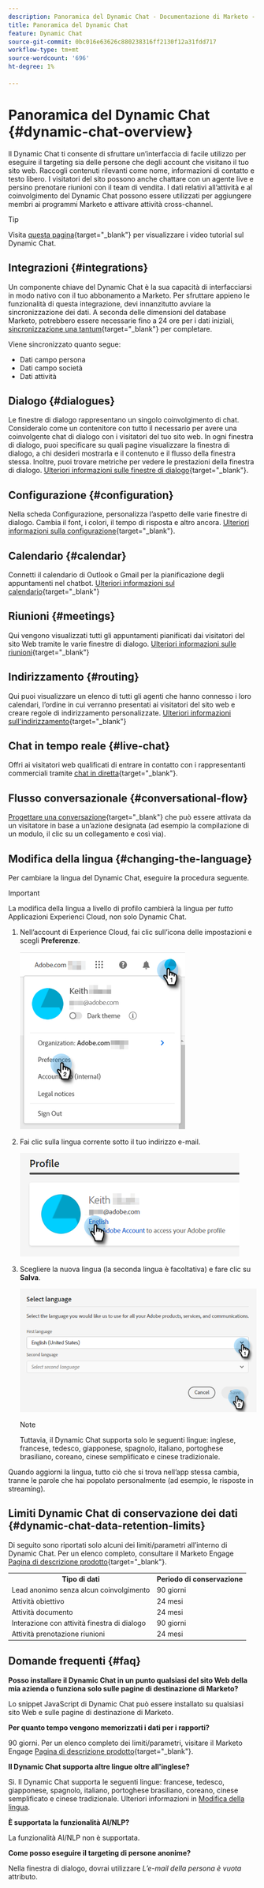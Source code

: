 ```yaml
---
description: Panoramica del Dynamic Chat - Documentazione di Marketo - Documentazione del prodotto
title: Panoramica del Dynamic Chat
feature: Dynamic Chat
source-git-commit: 0bc016e63626c880238316ff2130f12a31fdd717
workflow-type: tm+mt
source-wordcount: '696'
ht-degree: 1%

---
```


# Panoramica del Dynamic Chat {#dynamic-chat-overview}

Il Dynamic Chat ti consente di sfruttare un’interfaccia di facile utilizzo per eseguire il targeting sia delle persone che degli account che visitano il tuo sito web. Raccogli contenuti rilevanti come nome, informazioni di contatto e testo libero. I visitatori del sito possono anche chattare con un agente live e persino prenotare riunioni con il team di vendita. I dati relativi all’attività e al coinvolgimento del Dynamic Chat possono essere utilizzati per aggiungere membri ai programmi Marketo e attivare attività cross-channel.

>[!TIP]
>
>Visita [questa pagina](https://experienceleague.adobe.com/docs/marketo-learn/tutorials/dynamic-chat/dynamic-chat-overview.html){target="_blank"} per visualizzare i video tutorial sul Dynamic Chat.

## Integrazioni {#integrations}

Un componente chiave del Dynamic Chat è la sua capacità di interfacciarsi in modo nativo con il tuo abbonamento a Marketo. Per sfruttare appieno le funzionalità di questa integrazione, devi innanzitutto avviare la sincronizzazione dei dati. A seconda delle dimensioni del database Marketo, potrebbero essere necessarie fino a 24 ore per i dati iniziali, [sincronizzazione una tantum](/help/marketo/product-docs/demand-generation/dynamic-chat/integrations/adobe-marketo-engage.md){target="_blank"} per completare.

Viene sincronizzato quanto segue:

* Dati campo persona
* Dati campo società
* Dati attività

## Dialogo {#dialogues}

Le finestre di dialogo rappresentano un singolo coinvolgimento di chat. Consideralo come un contenitore con tutto il necessario per avere una coinvolgente chat di dialogo con i visitatori del tuo sito web. In ogni finestra di dialogo, puoi specificare su quali pagine visualizzare la finestra di dialogo, a chi desideri mostrarla e il contenuto e il flusso della finestra stessa. Inoltre, puoi trovare metriche per vedere le prestazioni della finestra di dialogo. [Ulteriori informazioni sulle finestre di dialogo](/help/marketo/product-docs/demand-generation/dynamic-chat/automated-chat/dialogue-overview.md){target="_blank"}.

## Configurazione {#configuration}

Nella scheda Configurazione, personalizza l’aspetto delle varie finestre di dialogo. Cambia il font, i colori, il tempo di risposta e altro ancora. [Ulteriori informazioni sulla configurazione](/help/marketo/product-docs/demand-generation/dynamic-chat/setup-and-configuration/configuration.md){target="_blank"}.

## Calendario {#calendar}

Connetti il calendario di Outlook o Gmail per la pianificazione degli appuntamenti nel chatbot. [Ulteriori informazioni sul calendario](/help/marketo/product-docs/demand-generation/dynamic-chat/setup-and-configuration/agent-settings.md#connect-calendar){target="_blank"}

## Riunioni {#meetings}

Qui vengono visualizzati tutti gli appuntamenti pianificati dai visitatori del sito Web tramite le varie finestre di dialogo. [Ulteriori informazioni sulle riunioni](/help/marketo/product-docs/demand-generation/dynamic-chat/meeting-list.md){target="_blank"}

## Indirizzamento {#routing}

Qui puoi visualizzare un elenco di tutti gli agenti che hanno connesso i loro calendari, l’ordine in cui verranno presentati ai visitatori del sito web e creare regole di indirizzamento personalizzate. [Ulteriori informazioni sull&#39;indirizzamento](/help/marketo/product-docs/demand-generation/dynamic-chat/setup-and-configuration/routing.md){target="_blank"}

## Chat in tempo reale {#live-chat}

Offri ai visitatori web qualificati di entrare in contatto con i rappresentanti commerciali tramite [chat in diretta](/help/marketo/product-docs/demand-generation/dynamic-chat/live-chat/live-chat-overview.md){target="_blank"}.

## Flusso conversazionale {#conversational-flow}

[Progettare una conversazione](/help/marketo/product-docs/demand-generation/dynamic-chat/automated-chat/conversational-flow-overview.md){target="_blank"} che può essere attivata da un visitatore in base a un’azione designata (ad esempio la compilazione di un modulo, il clic su un collegamento e così via).

## Modifica della lingua {#changing-the-language}

Per cambiare la lingua del Dynamic Chat, eseguire la procedura seguente.

>[!IMPORTANT]
>
>La modifica della lingua a livello di profilo cambierà la lingua per _tutto_ Applicazioni Experienci Cloud, non solo Dynamic Chat.

1. Nell’account di Experience Cloud, fai clic sull’icona delle impostazioni e scegli **Preferenze**.

   ![](assets/dynamic-chat-overview-1.png)

1. Fai clic sulla lingua corrente sotto il tuo indirizzo e-mail.

   ![](assets/dynamic-chat-overview-2.png)

1. Scegliere la nuova lingua (la seconda lingua è facoltativa) e fare clic su **Salva**.

   ![](assets/dynamic-chat-overview-3.png)

   >[!NOTE]
   >
   >Tuttavia, il Dynamic Chat supporta solo le seguenti lingue: inglese, francese, tedesco, giapponese, spagnolo, italiano, portoghese brasiliano, coreano, cinese semplificato e cinese tradizionale.

Quando aggiorni la lingua, tutto ciò che si trova nell’app stessa cambia, tranne le parole che hai popolato personalmente (ad esempio, le risposte in streaming).

## Limiti Dynamic Chat di conservazione dei dati {#dynamic-chat-data-retention-limits}

Di seguito sono riportati solo alcuni dei limiti/parametri all’interno di Dynamic Chat. Per un elenco completo, consultare il Marketo Engage [Pagina di descrizione prodotto](https://helpx.adobe.com/legal/product-descriptions/adobe-marketo-engage---product-description.html){target="_blank"}.

<table>
  <th>Tipo di dati</th>
  <th>Periodo di conservazione</th>
 <tr>
  <td>Lead anonimo senza alcun coinvolgimento</td>
  <td>90 giorni</td>
 </tr>
 <tr>
  <td>Attività obiettivo</td>
  <td>24 mesi</td>
 </tr>
 <tr>
  <td>Attività documento</td>
  <td>24 mesi</td>
 </tr>
 <tr>
  <td>Interazione con attività finestra di dialogo</td>
  <td>90 giorni</td>
 </tr>
 <tr>
  <td>Attività prenotazione riunioni</td>
  <td>24 mesi</td>
 </tr>
</table>

## Domande frequenti {#faq}

**Posso installare il Dynamic Chat in un punto qualsiasi del sito Web della mia azienda o funziona solo sulle pagine di destinazione di Marketo?**

Lo snippet JavaScript di Dynamic Chat può essere installato su qualsiasi sito Web e sulle pagine di destinazione di Marketo.

**Per quanto tempo vengono memorizzati i dati per i rapporti?**

90 giorni. Per un elenco completo dei limiti/parametri, visitare il Marketo Engage [Pagina di descrizione prodotto](https://helpx.adobe.com/legal/product-descriptions/adobe-marketo-engage---product-description.html){target="_blank"}.

**Il Dynamic Chat supporta altre lingue oltre all&#39;inglese?**

Sì. Il Dynamic Chat supporta le seguenti lingue: francese, tedesco, giapponese, spagnolo, italiano, portoghese brasiliano, coreano, cinese semplificato e cinese tradizionale. Ulteriori informazioni in [Modifica della lingua](#changing-the-language).

**È supportata la funzionalità AI/NLP?**

La funzionalità AI/NLP non è supportata.

**Come posso eseguire il targeting di persone anonime?**

Nella finestra di dialogo, dovrai utilizzare _L’e-mail della persona è vuota_ attributo.
